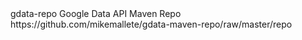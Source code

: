   <repositories>
    <repository>
      <id>gdata-repo</id>
      <name>Google Data API Maven Repo</name>
      <url>https://github.com/mikemallete/gdata-maven-repo/raw/master/repo</url>
    </repository>
  </repositories>
